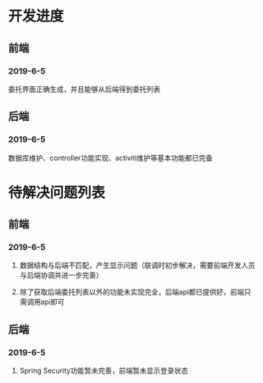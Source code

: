 # 开发进度
## 前端
### 2019-6-5
委托界面正确生成，并且能够从后端得到委托列表
## 后端
### 2019-6-5
数据库维护、controller功能实现、activiti维护等基本功能都已完备
# 待解决问题列表
## 前端
### 2019-6-5
1. 数据结构与后端不匹配，产生显示问题（联调时初步解决，需要前端开发人员与后端协调并进一步完善）

2. 除了获取后端委托列表以外的功能未实现完全，后端api都已提供好，前端只需调用api即可
## 后端
### 2019-6-5
1. Spring Security功能暂未完善，前端暂未显示登录状态